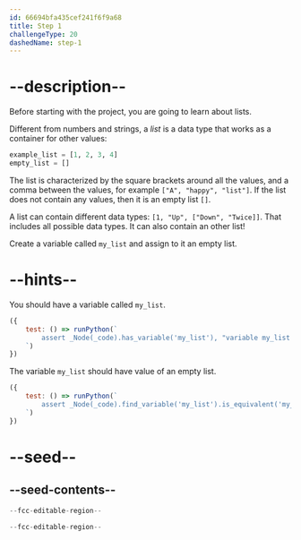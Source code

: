 ```yaml
---
id: 66694bfa435cef241f6f9a68
title: Step 1
challengeType: 20
dashedName: step-1
---
```


# --description--

Before starting with the project, you are going to learn about lists.

Different from numbers and strings, a <dfn>list</dfn> is a data type that works as a container for other values:

```py
example_list = [1, 2, 3, 4]
empty_list = []
```

The list is characterized by the square brackets around all the values, and a comma between the values, for example `["A", "happy", "list"]`. If the list does not contain any values, then it is an empty list `[]`.

A list can contain different data types: `[1, "Up", ["Down", "Twice]]`. That includes all possible data types. It can also contain an other list!

Create a variable called `my_list` and assign to it an empty list.

# --hints--

You should have a variable called `my_list`.

```js
({
    test: () => runPython(`
        assert _Node(_code).has_variable('my_list'), "variable my_list not found"
    `)
})
```

The variable `my_list` should have value of an empty list.

```js
({
    test: () => runPython(`
        assert _Node(_code).find_variable('my_list').is_equivalent('my_list = []'), "variable my_list is not an empty list"
    `)
})
```

# --seed--

## --seed-contents--

```py
--fcc-editable-region--

--fcc-editable-region--
```
